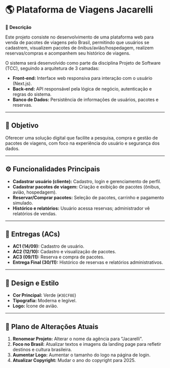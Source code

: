 # 🌎 Plataforma de Viagens Jacarelli

📌 **Descrição**

Este projeto consiste no desenvolvimento de uma plataforma web para venda de pacotes de viagens pelo Brasil, permitindo que usuários se cadastrem, visualizem pacotes de ônibus/avião/hospedagem, realizem reservas/compras e acompanhem seu histórico de viagens.

O sistema será desenvolvido como parte da disciplina Projeto de Software (TCC), seguindo a arquitetura de 3 camadas:

*   **Front-end:** Interface web responsiva para interação com o usuário (Next.js).
*   **Back-end:** API responsável pela lógica de negócio, autenticação e regras do sistema.
*   **Banco de Dados:** Persistência de informações de usuários, pacotes e reservas.

---

## 🎯 Objetivo

Oferecer uma solução digital que facilite a pesquisa, compra e gestão de pacotes de viagens, com foco na experiência do usuário e segurança dos dados.

---

## ⚙️ Funcionalidades Principais

*   **Cadastrar usuário (cliente):** Cadastro, login e gerenciamento de perfil.
*   **Cadastrar pacotes de viagem:** Criação e exibição de pacotes (ônibus, avião, hospedagem).
*   **Reservar/Comprar pacotes:** Seleção de pacotes, carrinho e pagamento simulado.
*   **Histórico e relatórios:** Usuário acessa reservas; administrador vê relatórios de vendas.

---

## 📅 Entregas (ACs)

*   **AC1 (14/09):** Cadastro de usuário.
*   **AC2 (12/10):** Cadastro e visualização de pacotes.
*   **AC3 (09/11):** Reserva e compra de pacotes.
*   **Entrega Final (30/11):** Histórico de reservas e relatórios administrativos.

---

## 🎨 Design e Estilo

*   **Cor Principal:** Verde (`#3ECF8E`)
*   **Tipografia:** Moderna e legível.
*   **Logo:** Ícone de avião.

---

## 📝 Plano de Alterações Atuais

1.  **Renomear Projeto:** Alterar o nome da agência para "Jacarelli".
2.  **Foco no Brasil:** Atualizar textos e imagens da landing page para refletir destinos e cultura brasileira.
3.  **Aumentar Logo:** Aumentar o tamanho do logo na página de login.
4.  **Atualizar Copyright:** Mudar o ano do copyright para 2025.
